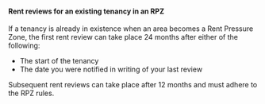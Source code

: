 ####  Rent reviews for an existing tenancy in an RPZ

If a tenancy is already in existence when an area becomes a Rent Pressure
Zone, the first rent review can take place 24 months after either of the
following:

  * The start of the tenancy 
  * The date you were notified in writing of your last review 

Subsequent rent reviews can take place after 12 months and must adhere to the
RPZ rules.
